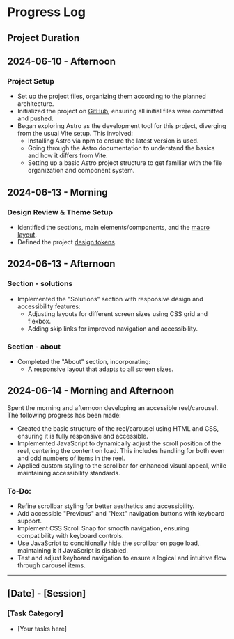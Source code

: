 # Progress Log

## Project Duration

<!-- The Portfolio Developer project was developed over a span of 3 days, from June 4, 2024, to June 6, 2024. -->

## 2024-06-10 - Afternoon

### Project Setup

- Set up the project files, organizing them according to the planned architecture.
- Initialized the project on [GitHub](https://github.com/nicholasgillespie/portfolio-design), ensuring all initial files were committed and pushed.
- Began exploring Astro as the development tool for this project, diverging from the usual Vite setup. This involved:
  - Installing Astro via npm to ensure the latest version is used.
  - Going through the Astro documentation to understand the basics and how it differs from Vite.
  - Setting up a basic Astro project structure to get familiar with the file organization and component system.

## 2024-06-13 - Morning

### Design Review & Theme Setup

- Identified the sections, main elements/components, and the [macro layout](../design/01-composition.jpg).
- Defined the project [design tokens](https://github.com/nicholasgillespie/portfolio-design/tree/main/src/styles/00-settings).

## 2024-06-13 - Afternoon

### Section - solutions

- Implemented the "Solutions" section with responsive design and accessibility features:
  - Adjusting layouts for different screen sizes using CSS grid and flexbox.
  - Adding skip links for improved navigation and accessibility.

### Section - about

- Completed the "About" section, incorporating:
  - A responsive layout that adapts to all screen sizes.

## 2024-06-14 - Morning and Afternoon

Spent the morning and afternoon developing an accessible reel/carousel. The following progress has been made:

- Created the basic structure of the reel/carousel using HTML and CSS, ensuring it is fully responsive and accessible.
- Implemented JavaScript to dynamically adjust the scroll position of the reel, centering the content on load. This includes handling for both even and odd numbers of items in the reel.
- Applied custom styling to the scrollbar for enhanced visual appeal, while maintaining accessibility standards.

### To-Do:

- Refine scrollbar styling for better aesthetics and accessibility.
- Add accessible "Previous" and "Next" navigation buttons with keyboard support.
- Implement CSS Scroll Snap for smooth navigation, ensuring compatibility with keyboard controls.
- Use JavaScript to conditionally hide the scrollbar on page load, maintaining it if JavaScript is disabled.
- Test and adjust keyboard navigation to ensure a logical and intuitive flow through carousel items.

---

## [Date] - [Session]

### [Task Category]

- [Your tasks here]

